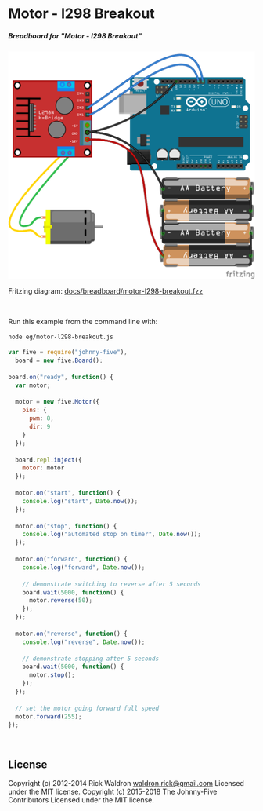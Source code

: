 <!--remove-start-->

# Motor - l298 Breakout

<!--remove-end-->






##### Breadboard for "Motor - l298 Breakout"



![docs/breadboard/motor-l298-breakout.png](breadboard/motor-l298-breakout.png)<br>

Fritzing diagram: [docs/breadboard/motor-l298-breakout.fzz](breadboard/motor-l298-breakout.fzz)

&nbsp;




Run this example from the command line with:
```bash
node eg/motor-l298-breakout.js
```


```javascript
var five = require("johnny-five"),
  board = new five.Board();

board.on("ready", function() {
  var motor;

  motor = new five.Motor({
    pins: {
      pwm: 8,
      dir: 9
    }
  });

  board.repl.inject({
    motor: motor
  });

  motor.on("start", function() {
    console.log("start", Date.now());
  });

  motor.on("stop", function() {
    console.log("automated stop on timer", Date.now());
  });

  motor.on("forward", function() {
    console.log("forward", Date.now());

    // demonstrate switching to reverse after 5 seconds
    board.wait(5000, function() {
      motor.reverse(50);
    });
  });

  motor.on("reverse", function() {
    console.log("reverse", Date.now());

    // demonstrate stopping after 5 seconds
    board.wait(5000, function() {
      motor.stop();
    });
  });

  // set the motor going forward full speed
  motor.forward(255);
});

```








&nbsp;

<!--remove-start-->

## License
Copyright (c) 2012-2014 Rick Waldron <waldron.rick@gmail.com>
Licensed under the MIT license.
Copyright (c) 2015-2018 The Johnny-Five Contributors
Licensed under the MIT license.

<!--remove-end-->
